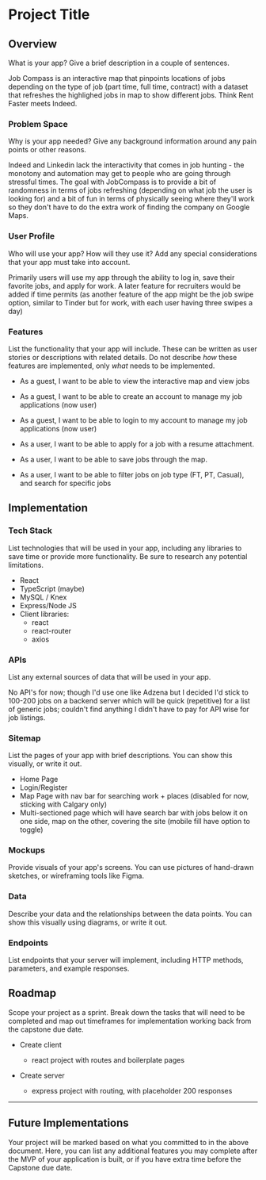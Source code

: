 # Project Title

## Overview

What is your app? Give a brief description in a couple of sentences.

Job Compass is an interactive map that pinpoints locations of jobs depending on the type of job (part time, full time, contract) with a
dataset that refreshes the highlighed jobs in map to show different jobs. Think Rent Faster meets Indeed.

### Problem Space

Why is your app needed? Give any background information around any pain points or other reasons.

Indeed and Linkedin lack the interactivity that comes in job hunting - the monotony and automation may get to people who are going through
stressful times. The goal with JobCompass is to provide a bit of randomness in terms of jobs refreshing (depending on what job the user is looking
for) and a bit of fun in terms of physically seeing where they'll work so they don't have to do the extra work of finding the company on
Google Maps.

### User Profile

Who will use your app? How will they use it? Add any special considerations that your app must take into account.

Primarily users will use my app through the ability to log in, save their favorite jobs, and apply for work. A later feature for recruiters would be added if time
permits (as another feature of the app might be the job swipe option, similar to Tinder but for work, with each user having three swipes a day)

### Features

List the functionality that your app will include. These can be written as user stories or descriptions with related details. Do not describe _how_ these features are implemented, only _what_ needs to be implemented.

- As a guest, I want to be able to view the interactive map and view jobs

- As a guest, I want to be able to create an account to manage my job applications (now user)
- As a guest, I want to be able to login to my account to manage my job applications (now user)

- As a user, I want to be able to apply for a job with a resume attachment.
- As a user, I want to be able to save jobs through the map.

- As a user, I want to be able to filter jobs on job type (FT, PT, Casual), and search for specific jobs

## Implementation

### Tech Stack

List technologies that will be used in your app, including any libraries to save time or provide more functionality. Be sure to research any potential limitations.

- React
- TypeScript (maybe)
- MySQL / Knex
- Express/Node JS
- Client libraries:
  - react
  - react-router
  - axios

### APIs

List any external sources of data that will be used in your app.

No API's for now; though I'd use one like Adzena but I decided I'd stick to 100-200 jobs on a backend server which will be quick (repetitive) for a list of generic jobs;
couldn't find anything I didn't have to pay for API wise for job listings.

### Sitemap

List the pages of your app with brief descriptions. You can show this visually, or write it out.

- Home Page
- Login/Register
- Map Page with nav bar for searching work + places (disabled for now, sticking with Calgary only)
- Multi-sectioned page which will have search bar with jobs below it on one side, map on the other, covering the site (mobile fill have option to toggle)

### Mockups

Provide visuals of your app's screens. You can use pictures of hand-drawn sketches, or wireframing tools like Figma.

### Data

Describe your data and the relationships between the data points. You can show this visually using diagrams, or write it out.

### Endpoints

List endpoints that your server will implement, including HTTP methods, parameters, and example responses.

## Roadmap

Scope your project as a sprint. Break down the tasks that will need to be completed and map out timeframes for implementation working back from the capstone due date.

- Create client

  - react project with routes and boilerplate pages

- Create server
  - express project with routing, with placeholder 200 responses

---

## Future Implementations

Your project will be marked based on what you committed to in the above document. Here, you can list any additional features you may complete after the MVP of your application is built, or if you have extra time before the Capstone due date.
